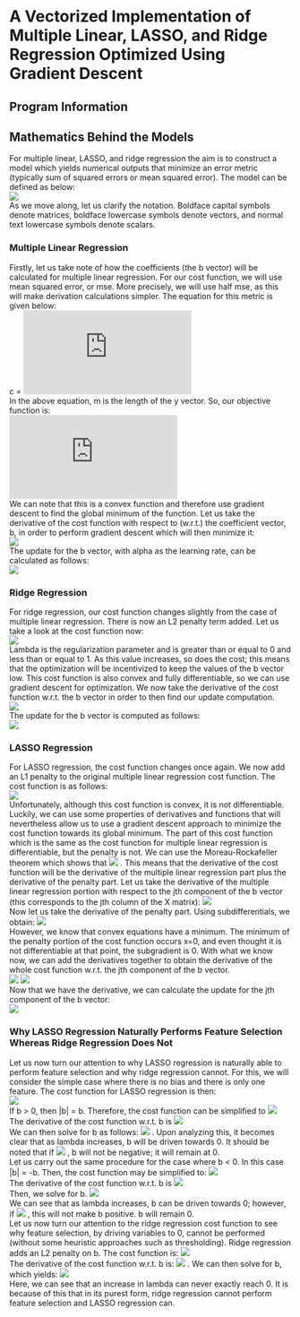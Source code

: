# A Vectorized Implementation of Multiple Linear, LASSO, and Ridge Regression Optimized Using Gradient Descent
## Program Information
<!---
Add information about how program is structured and how to run it here
-->
## Mathematics Behind the Models
For multiple linear, LASSO, and ridge regression the aim is to construct a model which yields numerical outputs that minimize an error metric (typically sum of squared errors or mean squared error). The model can be defined as below:  
<img src="https://latex.codecogs.com/png.latex?%5Cinline%20%5Chat%7B%5Cmathbf%7By%7D%7D%20%3D%20%5Cmathbf%7BX%7D%5Cmathbf%7Bb%7D">  
As we move along, let us clarify the notation. Boldface capital symbols denote matrices, boldface lowercase symbols denote vectors, and normal text lowercase symbols denote scalars.
### Multiple Linear Regression
Firstly, let us take note of how the coefficients (the b vector) will be calculated for multiple linear regression. For our cost function, we will use mean squared error, or mse. More precisely, we will use half mse, as this will make derivation calculations simpler. The equation for this metric is given below:  
c = ![equation](https://latex.codecogs.com/png.latex?%5Cinline%20%24%5Cfrac%7B1%7D%7B2m%7D%28%5Cmathbf%7By%7D%20-%20%5Cmathbf%7BX%7D%5Cmathbf%7Bb%7D%29%5E2%24)  
In the above equation, m is the length of the y vector. So, our objective function is:  
![equation](https://latex.codecogs.com/png.latex?%5Cinline%20%24%5Cmin%20%5Cfrac%7B1%7D%7B2m%7D%28%5Cmathbf%7By%7D%5ET%5Cmathbf%7By%7D%20-%202%5Cmathbf%7By%7D%5ET%5Cmathbf%7BX%7D%5Cmathbf%7Bb%7D%20&plus;%20%5Cmathbf%7Bb%7D%5ET%5Cmathbf%7BX%7D%5ET%5Cmathbf%7BX%7D%5Cmathbf%7Bb%7D%29%24)  
We can note that this is a convex function and therefore use gradient descent to find the global minimum of the function. Let us take the derivative of the cost function with respect to (w.r.t.) the coefficient vector, b, in order to perform gradient descent which will then minimize it:  
<img src="https://latex.codecogs.com/png.latex?%5Cinline%20%24%5Cfrac%7B%5Cpartial%20c%7D%7B%5Cpartial%7B%5Cmathbf%7Bb%7D%7D%7D%20%3D%20%5Cfrac%7B1%7D%7Bm%7D%28-%5Cmathbf%7By%7D%5ET%5Cmathbf%7BX%7D%20&plus;%20%5Cmathbf%7BX%7D%5ET%5Cmathbf%7BX%7D%5Cmathbf%7Bb%7D%29%20%3D%20%5Cfrac%7B1%7D%7Bm%7D%5Cmathbf%7BX%7D%5ET%28%5Cmathbf%7BX%7D%5Cmathbf%7Bb%7D%20-%20%5Cmathbf%7By%7D%29%24">  
The update for the b vector, with alpha as the learning rate, can be calculated as follows:  
<img src="https://latex.codecogs.com/png.latex?%5Cinline%20%24%5Cmathbf%7Bb%27%7D%20%3D%20%5Cmathbf%7Bb%7D%20-%20%5Cfrac%7B%5Calpha%7D%7Bm%7D%5Cmathbf%7BX%7D%5ET%28%5Cmathbf%7BX%7D%5Cmathbf%7Bb%7D%20-%20%5Cmathbf%7By%7D%29%24">
### Ridge Regression
For ridge regression, our cost function changes slightly from the case of multiple linear regression. There is now an L2 penalty term added. Let us take a look at the cost function now:  
<img src="https://latex.codecogs.com/png.latex?%5Cinline%20%24c%20%3D%20%5Cfrac%7B1%7D%7B2m%7D%28%28%5Cmathbf%7By%7D%5ET%5Cmathbf%7By%7D%20-%202%5Cmathbf%7By%7D%5ET%5Cmathbf%7BX%7D%5Cmathbf%7Bb%7D%20&plus;%20%5Cmathbf%7Bb%7D%5ET%5Cmathbf%7BX%7D%5ET%5Cmathbf%7BX%7D%5Cmathbf%7Bb%7D%29%20&plus;%20%5Clambda%5Cmathbf%7Bb%7D%5ET%5Cmathbf%7Bb%7D%29%24">  
Lambda is the regularization parameter and is greater than or equal to 0 and less than or equal to 1. As this value increases, so does the cost; this means that the optimization will be incentivized to keep the values of the b vector low. This cost function is also convex and fully differentiable, so we can use gradient descent for optimization. We now take the derivative of the cost function w.r.t. the b vector in order to then find our update computation.  
<img src="https://latex.codecogs.com/png.latex?%5Cinline%20%24%5Cfrac%7B%5Cpartial%20c%7D%7B%5Cpartial%7B%5Cmathbf%7Bb%7D%7D%7D%20%3D%20%5Cfrac%7B1%7D%7Bm%7D%28-%5Cmathbf%7By%7D%5ET%5Cmathbf%7BX%7D%20&plus;%20%5Cmathbf%7BX%7D%5ET%5Cmathbf%7BX%7D%5Cmathbf%7Bb%7D%20&plus;%20%5Clambda%5Cmathbf%7Bb%7D%29%20%3D%20%5Cfrac%7B1%7D%7Bm%7D%28%5Cmathbf%7BX%7D%5ET%28%5Cmathbf%7BX%7D%5Cmathbf%7Bb%7D%20-%20%5Cmathbf%7By%7D%29%20&plus;%20%5Clambda%5Cmathbf%7Bb%7D%29%24">  
The update for the b vector is computed as follows:  
<img src="https://latex.codecogs.com/png.latex?%5Cinline%20%24%5Cmathbf%7Bb%7D%27%20%3D%20%5Cmathbf%7Bb%7D%20-%20%5Cfrac%7B%5Calpha%7D%7Bm%7D%28%5Cmathbf%7BX%7D%5ET%28%5Cmathbf%7BX%7D%5Cmathbf%7Bb%7D%20-%20%5Cmathbf%7By%7D%29%20&plus;%20%5Clambda%5Cmathbf%7Bb%7D%29%24">
### LASSO Regression
For LASSO regression, the cost function changes once again. We now add an L1 penalty to the original multiple linear regression cost function. The cost function is as follows:  
<img src="https://latex.codecogs.com/png.latex?%5Cinline%20c%20%3D%20%5Cfrac%7B1%7D%7B2m%7D%28%5Cmathbf%7By%7D%5ET%5Cmathbf%7By%7D-2%5Cmathbf%7By%7D%5ET%5Cmathbf%7BX%7D%5Cmathbf%7Bb%7D&plus;%5Cmathbf%7Bb%7D%5ET%5Cmathbf%7BX%7D%5ET%5Cmathbf%7BX%7D%5Cmathbf%7Bb%7D%29%20&plus;%20%5Clambda%7C%7C%5Cmathbf%7Bb%7D%7C%7C_1">  
Unfortunately, although this cost function is convex, it is not differentiable. Luckily, we can use some properties of derivatives and functions that will nevertheless allow us to use a gradient descent approach to minimize the cost function towards its global minimum. The part of this cost function which is the same as the cost function for multiple linear regression is differentiable, but the penalty is not. We can use the Moreau-Rockafeller theorem which shows that <img src="https://latex.codecogs.com/png.latex?%5Cinline%20%24%5Cpartial%20%5Bf%28x%29%20&plus;%20g%28x%29%5D%20%3D%20%5Cpartial%20f%28x%29%20&plus;%20%5Cpartial%20g%28x%29%24"> . This means that the derivative of the cost function will be the derivative of the multiple linear regression part plus the derivative of the penalty part. Let us take the derivative of the multiple linear regression portion with respect to the jth component of the b vector (this corresponds to the jth column of the X matrix): <img src="https://latex.codecogs.com/png.latex?%5Cinline%20%24%5Cfrac%7B1%7D%7Bm%7D%28%5Cmathbf%7BX%7D_j%5ET%28%5Cmathbf%7BX%7D_j%5Cmathbf%7Bb%7D_j%20-%20%5Cmathbf%7By%7D%29%29%24">  
Now let us take the derivative of the penalty part. Using subdifferentials, we obtain: <img src="https://latex.codecogs.com/gif.latex?%5Cinline%20%5Cleft%5C%7B%20%5Cbegin%7Barray%7D%7Bll%7D%20-%5Clambda%20%26%20b_j%20%3C%200%20%5C%5C%20%5Csmall%5B-%5Clambda%2C%20%5Clambda%20%5Csmall%5D%20%26%20b_j%20%3D%200%20%5C%5C%20%5Clambda%20%26%20b_j%20%3E%200%20%5C%5C%20%5Cend%7Barray%7D%20%5Cright.">  
However, we know that convex equations have a minimum. The minimum of the penalty portion of the cost function occurs x=0, and even thought it is not differentiable at that point, the subgradient is 0. With what we know now, we can add the derivatives together to obtain the derivative of the whole cost function w.r.t. the jth component of the b vector.  
<img src="https://latex.codecogs.com/gif.latex?%5Cinline%20%5Cfrac%7B%5Cpartial%20c%7D%7B%5Cpartial%7B%5Cmathbf%7Bb%7D_j%7D%7D%20%3D%20S%28%5Cmathbf%7BX%7D_j%2C%5Cmathbf%7Bb%7D_j%2C%5Cmathbf%7By%7D%2C%20%5Clambda%29%3D">
<img src="https://latex.codecogs.com/gif.latex?%5Cinline%20%5Cleft%5C%7B%20%5Cbegin%7Barray%7D%7Bll%7D%20%5Cfrac%7B1%7D%7Bm%7D%5Cmathbf%7BX%7D_j%5ET%28%5Cmathbf%7BX%7D_j%5Cmathbf%7Bb%7D_j%20-%20%5Cmathbf%7By%7D%29%20-%20%5Clambda%20%26%20%5Cmathbf%7Bb%7D_j%20%3C%200%20%5C%5C%20%5Cfrac%7B1%7D%7Bm%7D%5Cmathbf%7BX%7D_j%5ET%28%5Cmathbf%7BX%7D_j%5Cmathbf%7Bb%7D_j%20-%20%5Cmathbf%7By%7D%29%20%26%20%5Cmathbf%7Bb%7D_j%20%3D%200%20%5C%5C%20%5Cfrac%7B1%7D%7Bm%7D%5Cmathbf%7BX%7D_j%5ET%28%5Cmathbf%7BX%7D_j%5Cmathbf%7Bb%7D_j%20-%20%5Cmathbf%7By%7D%29%20&plus;%20%5Clambda%20%26%20%5Cmathbf%7Bb%7D_j%20%3E%200%20%5C%5C%20%5Cend%7Barray%7D%20%5Cright.">  
Now that we have the derivative, we can calculate the update for the jth component of the b vector:  
<img src="https://latex.codecogs.com/png.latex?%5Cinline%20%5Cmathbf%7Bb%7D%27_j%20%3D%20%5Cmathbf%7Bb%7D_j%20-%20%5Calpha%20S%28%5Cmathbf%7BX%7D_j%2C%5Cmathbf%7Bb%7D_j%2C%5Clambda%2C%5Cmathbf%7By%7D%29">
### Why LASSO Regression Naturally Performs Feature Selection Whereas Ridge Regression Does Not
Let us now turn our attention to why LASSO regression is naturally able to perform feature selection and why ridge regression cannot. For this, we will consider the simple case where there is no bias and there is only one feature. The cost function for LASSO regression is then:  
<img src="https://latex.codecogs.com/png.latex?%5Cinline%20c%20%3D%20%5Cfrac%7B1%7D%7B2m%7D%28%5Cmathbf%7By%7D%5ET%5Cmathbf%7By%7D%20-%202%5Cmathbf%7By%7D%5ET%5Cmathbf%7Bx%7Db%20&plus;%20b%5E2%5Cmathbf%7Bx%7D%5ET%5Cmathbf%7Bx%7D%29%20&plus;%20%5Clambda%7Cb%7C">  
If b > 0, then |b| = b. Therefore, the cost function can be simplified to <img src="https://latex.codecogs.com/png.latex?%5Cinline%20c%20%3D%20%5Cfrac%7B1%7D%7B2m%7D%28%5Cmathbf%7By%7D%5ET%5Cmathbf%7By%7D%20-%202%5Cmathbf%7By%7D%5ET%5Cmathbf%7Bx%7Db%20&plus;%20b%5E2%5Cmathbf%7Bx%7D%5ET%5Cmathbf%7Bx%7D%29%20&plus;%20%5Clambda%20b">  
The derivative of the cost function w.r.t. b is <img src="https://latex.codecogs.com/gif.latex?%5Cinline%20%5Cfrac%7B%5Cpartial%20c%7D%7B%5Cpartial%20b%7D%20%3D%20-%5Cmathbf%7By%7D%5ET%5Cmathbf%7Bx%7D%20&plus;%20%5Cmathbf%7Bx%7D%5ET%5Cmathbf%7Bx%7Db%20&plus;%20%5Clambda%20%3D%200">  
We can then solve for b as follows: <img src="https://latex.codecogs.com/png.latex?%5Cinline%20b%20%3D%20%5Cfrac%7B%5Cmathbf%7By%7D%5ET%5Cmathbf%7Bx%7D%20-%20%5Clambda%7D%7B%5Cmathbf%7Bx%7D%5ET%5Cmathbf%7Bx%7D%7D"> . Upon analyzing this, it becomes clear that as lambda increases, b will be driven towards 0. It should be noted that if <img src="https://latex.codecogs.com/png.latex?%5Cinline%20%5Clambda%20%3E%20%5Cmathbf%7By%7D%5ET%5Cmathbf%7Bx%7D"> , b will not be negative; it will remain at 0.  
Let us carry out the same procedure for the case where b < 0. In this case |b| = -b. Then, the cost function may be simplified to: <img src="https://latex.codecogs.com/png.latex?%5Cinline%20c%20%3D%20%5Cfrac%7B1%7D%7B2m%7D%28%5Cmathbf%7By%7D%5ET%5Cmathbf%7By%7D&plus;2%5Cmathbf%7By%7D%5ET%5Cmathbf%7Bx%7Db&plus;b%5E2%5Cmathbf%7Bx%7D%5ET%5Cmathbf%7Bx%7D%29%20-%20%5Clambda%20b">  
The derivative of the cost function w.r.t. b is <img src="https://latex.codecogs.com/png.latex?%5Cinline%20%5Cfrac%7B%5Cpartial%20c%7D%7B%5Cpartial%7Bb%7D%7D%20%3D%20%5Cmathbf%7By%7D%5ET%5Cmathbf%7Bx%7D&plus;%5Cmathbf%7Bx%7D%5ET%5Cmathbf%7Bx%7Db-%5Clambda%3D0">  
Then, we solve for b. <img src="https://latex.codecogs.com/png.latex?%5Cinline%20b%20%3D%20%5Cfrac%7B-%5Cmathbf%7By%7D%5ET%5Cmathbf%7Bx%7D%20&plus;%20%5Clambda%7D%7B%5Cmathbf%7Bx%7D%5ET%5Cmathbf%7Bx%7D%7D">  
We can see that as lambda increases, b can be driven towards 0; however, if <img src="https://latex.codecogs.com/png.latex?%5Cinline%20%5Clambda%20%3E%20%5Cmathbf%7By%7D%5ET%5Cmathbf%7Bx%7D"> , this will not make b positive. b will remain 0.  
Let us now turn our attention to the ridge regression cost function to see why feature selection, by driving variables to 0, cannot be performed (without some heuristic approaches such as thresholding). Ridge regression adds an L2 penalty on b. The cost function is: <img src="https://latex.codecogs.com/png.latex?%5Cinline%20c%20%3D%20%5Cfrac%7B1%7D%7B2m%7D%28%5Cmathbf%7By%7D%5ET%5Cmathbf%7By%7D-2%5Cmathbf%7By%7D%5ET%5Cmathbf%7Bx%7Db&plus;b%5E2%5Cmathbf%7Bx%7D%5ET%5Cmathbf%7Bx%7D%20&plus;%20%5Clambda%20b%5E2%29">  
The derivative of the cost function w.r.t. b is: <img src="https://latex.codecogs.com/png.latex?%5Cinline%20%5Cfrac%7B%5Cpartial%20c%7D%7B%5Cpartial%20b%7D%20%3D%20-%5Cmathbf%7By%7D%5ET%5Cmathbf%7Bx%7D%20&plus;%20%5Cmathbf%7Bx%7D%5ET%5Cmathbf%7Bx%7Db%20&plus;%20%5Clambda%20b%20%3D%200"> . We can then solve for b, which yields: <img src="https://latex.codecogs.com/png.latex?%5Cinline%20b%20%3D%20%5Cfrac%7B%5Cmathbf%7By%7D%5ET%5Cmathbf%7Bx%7D%7D%7B%5Cmathbf%7Bx%7D%5ET%5Cmathbf%7Bx%7D&plus;%5Clambda%7D">  
Here, we can see that an increase in lambda can never exactly reach 0. It is because of this that in its purest form, ridge regression cannot perform feature selection and LASSO regression can.
